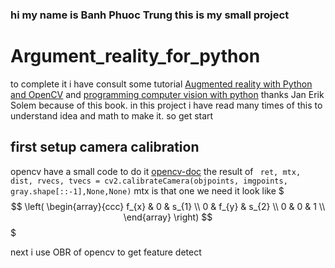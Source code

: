 ### hi my name is Banh Phuoc Trung this is my small project 
# Argument_reality_for_python

to complete it i have consult some tutorial [Augmented reality with Python and OpenCV](https://bitesofcode.wordpress.com/2017/09/12/augmented-reality-with-python-and-opencv-part-1/) and [programming computer vision with python](http://programmingcomputervision.com/downloads/ProgrammingComputerVision_CCdraft.pdf) thanks Jan Erik Solem because of this book. 
in this project i have read many times of this to understand idea and math to make it. so get start

## first setup camera calibration
opencv have a small code to do it [opencv-doc](https://opencv-python-tutroals.readthedocs.io/en/latest/py_tutorials/py_calib3d/py_calibration/py_calibration.html) 
the result of `
ret, mtx, dist, rvecs, tvecs = cv2.calibrateCamera(objpoints, imgpoints, gray.shape[::-1],None,None)`
mtx is that one we need it look like $$$ 
\left( \begin{array}{ccc}
f_{x} & 0 & s_{1} \\
0 & f_{y} & s_{2} \\
0 & 0 & 1 \\
\end{array} \right) 
$$$

next i use OBR of opencv to get feature detect 
